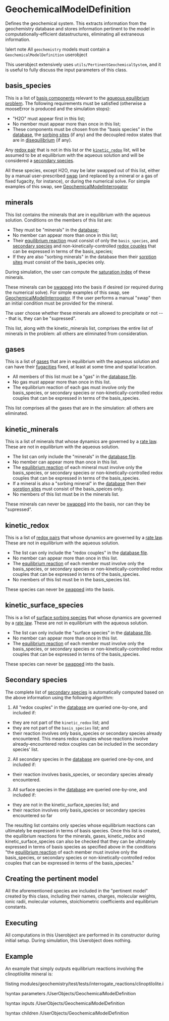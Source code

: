 # GeochemicalModelDefinition

Defines the geochemical system.  This extracts information from the geochemistry database and stores information pertinent to the model in computationally-efficient datastructures, eliminating all extraneous information.

!alert note
All `geochemistry` models must contain a `GeochemicalModelDefinition` userobject

This userobject extensively uses `utils/PertinentGeochemicalSystem`, and it is useful to fully discuss the input parameters of this class.

## basis_species

This is a list of [basis components](basis.md) relevant to the [aqueous equilibrium problem](equilibrium.md).  The following requirements must be satisfied (otherwise a mooseError is produced and the simulation stops):

- "H2O" must appear first in this list;
- No member must appear more than once in this list;
- These components must be chosen from the "basis species" in the [database](database.md), the [sorbing sites](equilibrium.md) (if any) and the decoupled redox states that are in [disequilibrium](basis.md) (if any).

Any [redox pair](basis.md) that is not in this list or the [`kinetic_redox`](kinetics.md) list, will be assumed to be at equilibrium with the aqueous solution and will be considered a [secondary species](basis.md).

All these species, except H2O, may be later swapped out of this list, either by a manual user-prescribed [swap](swap.md) (and replaced by a mineral or a gas of fixed fugacity, for instance), or during the numerical solve.  For simple examples of this swap, see [GeochemicalModelInterrogator](GeochemicalModelInterrogator.md)

## minerals

This list contains the minerals that are in equilibrium with the aqueous solution.  Conditions on the members of this list are:

- They must be "minerals" in the [database](database.md);
- No member can appear more than once in this list;
- Their [equilibrium reaction](equilibrium.md) must consist of only the `basis_species`, and [secondary species](basis.md) and non-kinetically-controlled [redox couples](basis.md) that can be expressed in terms of the basis_species;
- If they are also "sorbing minerals" in the database then their [sorption sites](equilibrium.md) must consist of the basis_species only.

During simulation, the user can compute the [saturation index](geochemistry_nomenclature.md) of these minerals.

These minerals can be [swapped](swap.md) into the basis if desired (or required during the numerical solve).  For simple examples of this swap, see [GeochemicalModelInterrogator](GeochemicalModelInterrogator.md).  If the user performs a manual "swap" then an initial condition must be provided for the mineral.

The user choose whether these minerals are allowed to precipitate or not --- that is, they can be "supressed".

This list, along with the kinetic_minerals list, comprises the entire list of minerals in the problem: all others are eliminated from consideration.

## gases

This is a list of [gases](basis.md) that are in equilibrium with the aqueous solution and can have
their [fugacities](fugacity.md) fixed, at least at some time and spatial location.

- All members of this list must be a "gas" in the [database file](database.md).
- No gas must appear more than once in this list.
- The equilibrium reaction of each gas must involve only the basis_species, or secondary species or non-kinetically-controlled redox couples that can be expressed in terms of the basis_species.

This list comprises all the gases that are in the simulation: all others are eliminated.

## kinetic_minerals

This is a list of minerals that whose dynamics are governed by a [rate law](kinetics.md).  These are not in equilibrium with the aqueous solution.

- The list can only include the "minerals" in the [database file](database.md).
- No member can appear more than once in this list.
- The [equilibrium reaction](equilibrium.md) of each mineral must involve only the basis_species, or secondary species or non-kinetically-controlled redox couples that can be expressed in terms of the basis_species.
- If a mineral is also a "sorbing mineral" in the [database](database.md) then their [sorption sites](equilibrium.md) must consist of the basis_speices only.
- No members of this list must be in the minerals list.

These minerals can never be [swapped](swap.md) into the basis, nor can they be "supressed".


## kinetic_redox

This is a list of [redox pairs](basis.md) that whose dynamics are governed by a [rate law](kinetics.md).  These are not in equilibrium with the aqueous solution.

- The list can only include the "redox couples" in the [database file](database.md).
- No member can appear more than once in this list.
- The [equilibrium reaction](equilibrium.md) of each member must involve only the basis_species, or secondary species or non-kinetically-controlled redox couples that can be expressed in terms of the basis_species.
- No members of this list must be in the basis_species list.

These species can never be [swapped](swap.md) into the basis.

## kinetic_surface_species

This is a list of [surface sorbing species](basis.md) that whose dynamics are governed by a [rate law](kinetics.md).  These are not in equilibrium with the aqueous solution.

- The list can only include the "surface species" in the [database file](database.md).
- No member can appear more than once in this list.
- The [equilibrium reaction](equilibrium.md) of each member must involve only the basis_species, or secondary species or non-kinetically-controlled redox couples that can be expressed in terms of the basis_species.

These species can never be [swapped](swap.md) into the basis.

## Secondary species

The complete list of [secondary species](equilibrium.md) is automatically computed based on the above information using the following algorithm:

1. All "redox couples" in the [database](database.md) are queried one-by-one, and included if:

- they are not part of the `kinetic_redox` list; and
- they are not part of the `basis_species` list; and
- their reaction involves only basis_species or secondary species already encountered.  This means redox couples whose reactions involve already-encountered redox couples can be included in the secondary species' list.

2. All secondary species in the [database](database.md) are queried one-by-one, and included if:

- their reaction involves basis_species, or secondary species already encountered.

3. All surface species in the [database](database.md) are queried one-by-one, and included if:

- they are not in the kinetic_surface_species list; and
- their reaction involves only basis_species or secondary species encountered so far

The resulting list contains only species whose equilibrium reactions can ultimately be expressed in terms of basis species.  Once this list is created, the equilibrium reactions for the minerals, gases, kinetic_redox and kinetic_surface_species can also be checked that they can be ultimately expressed in terms of basis species as specified above in the conditions "the [equilibrium reaction](equilibrium.md) of each member must involve only the basis_species, or secondary species or non-kinetically-controlled redox couples that can be expressed in terms of the basis_species."

## Creating the pertinent model

All the aforementioned species are included in the "pertinent model" created by this class, including their names, charges, molecular weights, ionic radii, molecular volumes, stoichiometric coefficients and equilibrium constants.

## Executing

All computations in this Userobject are performed in its constructor during initial setup.  During simulation, this Userobject does nothing.

## Example

An example that simply outputs equilibrium reactions involving the clinoptilolite mineral is:

!listing modules/geochemistry/test/tests/interrogate_reactions/clinoptilolite.i





!syntax parameters /UserObjects/GeochemicalModelDefinition

!syntax inputs /UserObjects/GeochemicalModelDefinition

!syntax children /UserObjects/GeochemicalModelDefinition
